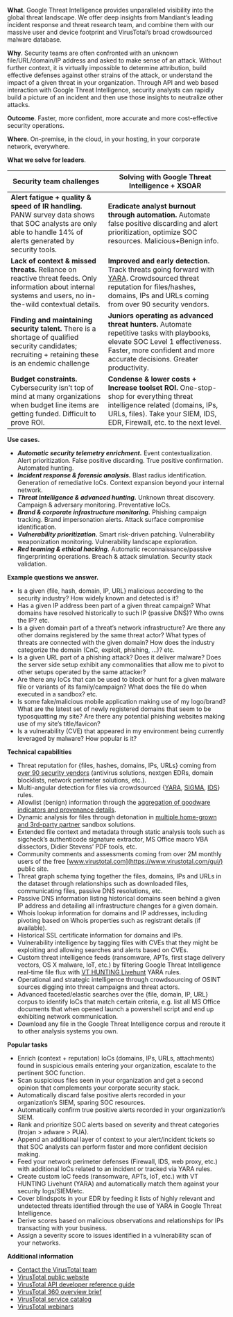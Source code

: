 **What**. Google Threat Intelligence provides unparalleled visibility into the global threat landscape. We offer deep insights from Mandiant’s leading incident response and threat research team, and combine them with our massive user and device footprint and VirusTotal’s broad crowdsourced malware database.

**Why**. Security teams are often confronted with an unknown file/URL/domain/IP address and asked to make sense of an attack. Without further context, it is virtually impossible to determine attribution, build effective defenses against other strains of the attack, or understand the impact of a given threat in your organization. Through API and web based interaction with Google Threat Intelligence, security analysts can rapidly build a picture of an incident and then use those insights to neutralize other attacks.

**Outcome**. Faster, more confident, more accurate and more cost-effective security operations.

**Where**. On-premise, in the cloud, in your hosting, in your corporate network, everywhere.

**What we solve for leaders**.

Security team challenges | Solving with Google Threat Intelligence + XSOAR
------------------------ | ------------------------
**Alert fatigue + quality & speed of IR handling.** PANW survey data shows that SOC analysts are only able to handle 14% of alerts generated by security tools. | **Eradicate analyst burnout through automation.** Automate false positive discarding and alert prioritization, optimize SOC resources. Malicious+Benign info.
**Lack of context & missed threats.** Reliance on reactive threat feeds. Only information about internal systems and users, no in-the-wild contextual details. | **Improved and early detection.** Track threats going forward with [YARA](https://virustotal.github.io/yara/). Crowdsourced threat reputation for files/hashes, domains, IPs and URLs coming from over 90 security vendors.
**Finding and maintaining security talent.** There is a shortage of qualified security candidates; recruiting + retaining these is an endemic challenge | **Juniors operating as advanced threat hunters.** Automate repetitive tasks with playbooks, elevate SOC Level 1 effectiveness. Faster, more confident and more accurate decisions. Greater productivity.
**Budget constraints.** Cybersecurity isn’t top of mind at many organizations when budget line items are getting funded. Difficult to prove ROI. | **Condense & lower costs + Increase toolset ROI.** One-stop-shop for everything threat intelligence related (domains, IPs, URLs, files). Take your SIEM, IDS, EDR, Firewall, etc. to the next level.

**Use cases.**

- **_Automatic security telemetry enrichment._** Event contextualization. Alert prioritization. False positive discarding. True positive confirmation. Automated hunting.
- **_Incident response & forensic analysis._** Blast radius identification. Generation of remediative IoCs. Context expansion beyond your internal network.
- **_Threat Intelligence & advanced hunting._** Unknown threat discovery. Campaign & adversary monitoring. Preventative IoCs.
- **_Brand & corporate infrastructure monitoring._** Phishing campaign tracking. Brand impersonation alerts. Attack surface compromise identification.
- **_Vulnerability prioritization._** Smart risk-driven patching. Vulnerability weaponization monitoring. Vulnerability landscape exploration.
- **_Red teaming & ethical hacking._** Automatic reconnaissance/passive fingerprinting operations. Breach & attack simulation. Security stack validation.

**Example questions we answer.**

- Is a given {file, hash, domain, IP, URL} malicious according to the security industry? How widely known and detected is it?
- Has a given IP address been part of a given threat campaign? What domains have resolved historically to such IP (passive DNS)? Who owns the IP? etc.
- Is a given domain part of a threat’s network infrastructure? Are there any other domains registered by the same threat actor? What types of threats are connected with the given domain? How does the industry categorize the domain (CnC, exploit, phishing, ...)? etc.
- Is a given URL part of a phishing attack? Does it deliver malware? Does the server side setup exhibit any commonalities that allow me to pivot to other setups operated by the same attacker?
- Are there any IoCs that can be used to block or hunt for a given malware file or variants of its family/campaign? What does the file do when executed in a sandbox? etc.
- Is some fake/malicious mobile application making use of my logo/brand? What are the latest set of newly registered domains that seem to be typosquatting my site? Are there any potential phishing websites making use of my site’s title/favicon?
- Is a vulnerability (CVE) that appeared in my environment being currently leveraged by malware? How popular is it?

**Technical capabilities**
- Threat reputation for {files, hashes, domains, IPs, URLs} coming from [over 90 security vendors](https://support.virustotal.com/hc/en-us/articles/115002146809-Contributors) (antivirus solutions, nextgen EDRs, domain blocklists, network perimeter solutions, etc.).
- Multi-angular detection for files via crowdsourced {[YARA](https://virustotal.github.io/yara/), [SIGMA](https://blog.virustotal.com/2021/05/context-is-king-part-i-crowdsourced.html), [IDS](https://support.virustotal.com/hc/en-us/articles/360018436078-Crowdsourced-IDS-Rules)} rules.
- Allowlist (benign) information through the [aggregation of goodware indicators and provenance details](https://blog.virustotal.com/2021/08/introducing-known-distributors.html).
- Dynamic analysis for files through detonation in [multiple home-grown and 3rd-party partner](https://blog.virustotal.com/search/label/multisandbox) sandbox solutions.
- Extended file context and metadata through static analysis tools such as sigcheck’s authenticode signature extractor, MS Office macro VBA dissectors, Didier Stevens’ PDF tools, etc.
- Community comments and assessments coming from over 2M monthly users of the free [www.virustotal.com](https://www.virustotal.com/gui/) public site.
- Threat graph schema tying together the files, domains, IPs and URLs in the dataset through relationships such as downloaded files, communicating files, passive DNS resolutions, etc.
- Passive DNS information listing historical domains seen behind a given IP address and detailing all infrastructure changes for a given domain.
- Whois lookup information for domains and IP addresses, including pivoting based on Whois properties such as registrant details (if available).
- Historical SSL certificate information for domains and IPs.
- Vulnerability intelligence by tagging files with CVEs that they might be exploiting and allowing searches and alerts based on CVEs.
- Custom threat intelligence feeds (ransomware, APTs, first stage delivery vectors, OS X malware, IoT, etc.) by filtering Google Threat Intelligence real-time file flux with [VT HUNTING Livehunt](https://www.virustotal.com/gui/hunting-overview) YARA rules.
- Operational and strategic intelligence through crowdsourcing of OSINT sources digging into threat campaigns and threat actors.
- Advanced faceted/elastic searches over the {file, domain, IP, URL} corpus to identify IoCs that match certain criteria, e.g. list all MS Office documents that when opened launch a powershell script and end up exhibiting network communication.
- Download any file in the Google Threat Intelligence corpus and reroute it to other analysis systems you own.


**Popular tasks**
- Enrich (context + reputation) IoCs (domains, IPs, URLs, attachments) found in suspicious emails entering your organization, escalate to the pertinent SOC function.
- Scan suspicious files seen in your organization and get a second opinion that complements your corporate security stack.
- Automatically discard false positive alerts recorded in your organization’s SIEM, sparing SOC resources.
- Automatically confirm true positive alerts recorded in your organization’s SIEM.
- Rank and prioritize SOC alerts based on severity and threat categories (trojan > adware > PUA).
- Append an additional layer of context to your alert/incident tickets so that SOC analysts can perform faster and more confident decision making.
- Feed your network perimeter defenses (Firewall, IDS, web proxy, etc.) with additional IoCs related to an incident or tracked via YARA rules.
- Create custom IoC feeds (ransomware, APTs, IoT, etc.) with VT HUNTING Livehunt (YARA) and automatically match them against your security logs/SIEM/etc.
- Cover blindspots in your EDR by feeding it lists of highly relevant and undetected threats identified through the use of YARA in Google Threat Intelligence.
- Derive scores based on malicious observations and relationships for IPs transacting with your business.
- Assign a severity score to issues identified in a vulnerability scan of your networks.


**Additional information**
- [Contact the VirusTotal team](https://www.virustotal.com/gui/contact-us)
- [VirusTotal public website](https://www.virustotal.com/)
- [VirusTotal API developer reference guide](https://developers.virustotal.com/v3.0/reference)
- [VirusTotal 360 overview brief](https://www.virustotal.com/go/vt360)
- [VirusTotal service catalog](http://www.virustotal.com/go/vt-services-catalog)
- [VirusTotal webinars](https://www.brighttalk.com/search/?q=%22Google+Cloud+Security%22+%22VirusTotal%22)
